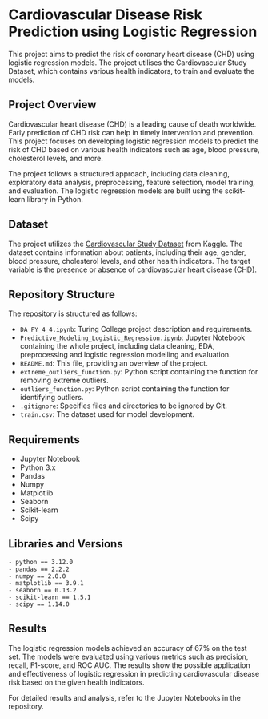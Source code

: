 # Cardiovascular Disease Risk Prediction using Logistic Regression

This project aims to predict the risk of coronary heart disease (CHD) using logistic regression models. The project utilises the Cardiovascular Study Dataset, which contains various health indicators, to train and evaluate the models.

## Project Overview
Cardiovascular heart disease (CHD) is a leading cause of death worldwide. Early prediction of CHD risk can help in timely intervention and prevention. This project focuses on developing logistic regression models to predict the risk of CHD based on various health indicators such as age, blood pressure, cholesterol levels, and more.

The project follows a structured approach, including data cleaning, exploratory data analysis, preprocessing, feature selection, model training, and evaluation. The logistic regression models are built using the scikit-learn library in Python.

## Dataset
The project utilizes the [Cardiovascular Study Dataset](https://www.kaggle.com/datasets/christofel04/cardiovascular-study-dataset-predict-heart-disea/data) from Kaggle. The dataset contains information about patients, including their age, gender, blood pressure, cholesterol levels, and other health indicators. The target variable is the presence or absence of cardiovascular heart disease (CHD).

## Repository Structure
The repository is structured as follows:

- `DA_PY_4_4.ipynb`: Turing College project description and requirements.
- `Predictive_Modeling_Logistic_Regression.ipynb`: Jupyter Notebook containing the whole project, including data cleaning, EDA, preprocessing and logistic regression modelling and evaluation.
- `README.md`: This file, providing an overview of the project.
- `extreme_outliers_function.py`: Python script containing the function for removing extreme outliers.
- `outliers_function.py`: Python script containing the function for identifying outliers.
- `.gitignore`: Specifies files and directories to be ignored by Git.
- `train.csv`: The dataset used for model development.

## Requirements

- Jupyter Notebook
- Python 3.x
- Pandas
- Numpy
- Matplotlib
- Seaborn
- Scikit-learn
- Scipy

## Libraries and Versions
```
- python == 3.12.0
- pandas == 2.2.2
- numpy == 2.0.0
- matplotlib == 3.9.1
- seaborn == 0.13.2
- scikit-learn == 1.5.1
- scipy == 1.14.0
   ```


## Results
The logistic regression models achieved an accuracy of 67% on the test set. The models were evaluated using various metrics such as precision, recall, F1-score, and ROC AUC. The results show the possible application and effectiveness of logistic regression in predicting cardiovascular disease risk based on the given health indicators.

For detailed results and analysis, refer to the Jupyter Notebooks in the repository.